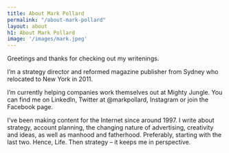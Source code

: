```yaml
---
title: About Mark Pollard
permalink: "/about-mark-pollard"
layout: about
h1: About Mark Pollard
image: '/images/mark.jpeg'
---
```


Greetings and thanks for checking out my writenings.

I’m a strategy director and reformed magazine publisher from Sydney who relocated to New York in 2011.

I’m currently helping companies work themselves out at Mighty Jungle.
You can find me on LinkedIn, Twitter at @markpollard, Instagram or join the Facebook page.

I’ve been making content for the Internet since around 1997. I write about strategy, account planning, the changing nature of advertising, creativity and ideas, as well as manhood and fatherhood. Preferably, starting with the last two. Hence, Life. Then strategy – it keeps me in perspective.



